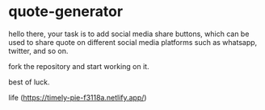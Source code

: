 # quote-generator

hello there, your task is to add social media share buttons, which can be used to share quote on different social media platforms such as whatsapp, twitter, and so on.

fork the repository and start working on it.

best of luck.

life
(https://timely-pie-f3118a.netlify.app/)
